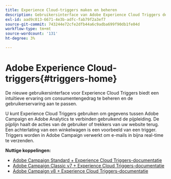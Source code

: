 ```yaml
---
title: Experience Cloud-triggers maken en beheren
description: Gebruikersinterface van Adobe Experience Cloud Triggers detecteren
exl-id: aad9c013-6671-4e3b-adfc-fab79f2a3ef7
source-git-commit: 743244e72cfe2dfb44a6c9adba699f90db1fe04d
workflow-type: tm+mt
source-wordcount: '131'
ht-degree: 3%

---
```


# Adobe Experience Cloud-triggers{#triggers-home}

De nieuwe gebruikersinterface voor Experience Cloud Triggers biedt een intuïtieve ervaring om consumentengedrag te beheren en de gebruikerservaring aan te passen.

U kunt Experience Cloud Triggers gebruiken om gegevens tussen Adobe Campaign en Adobe Analytics te verbinden gebruikend de pijpleiding. De pijplijn haalt de acties van de gebruiker of trekkers van uw website terug. Een achterlating van een winkelwagen is een voorbeeld van een trigger. Triggers worden in Adobe Campaign verwerkt om e-mails in bijna real-time te verzenden.


**Nuttige koppelingen:**

* [Adobe Campaign Standard + Experience Cloud Triggers-documentatie](https://experienceleague.adobe.com/docs/campaign-standard/using/integrating-with-adobe-cloud/working-with-campaign-and-triggers/about-adobe-experience-cloud-triggers.html)
* [Adobe Campaign Classic v7 + Experience Cloud Triggers-documentatie](https://experienceleague.adobe.com/docs/campaign-classic/using/integrating-with-adobe-experience-cloud/experience-triggers/about-triggers.html)
* [Adobe Campaign v8 + Experience Cloud Triggers-documentatie](https://experienceleague.adobe.com/docs/campaign/campaign-v8/connect/ac-triggers.html)
